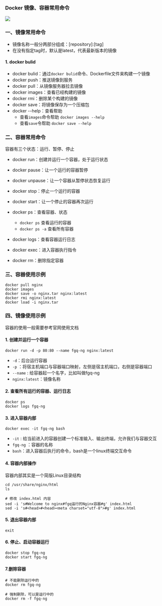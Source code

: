 ### Docker 镜像、容器常用命令
![](https://fgq233.github.io/imgs/docker/docker3.png)

### 一、镜像常用命令
* 镜像名称一般分两部分组成：[repository]:[tag]
* 在没有指定tag时，默认是latest，代表最新版本的镜像

#### 1. docker bulid
* docker bulid：通过`docker bulid`命令、Dockerfile文件来构建一个镜像
* docker push：推送镜像到服务
* docker pull：从镜像服务器拉去镜像
* docker images：查看已经构建的镜像
* docker rmi：删除某个构建的镜像
* docker save：将镜像保存为一个压缩包
* docker --help：查看帮助
  * 查看`images`命令帮助 `docker images --help`
  * 查看`save`令帮助 `docker save --help`


### 二、容器常用命令
容器有三个状态：运行、暂停、停止

* docker run：创建并运行一个容器，处于运行状态
* docker pause：让一个运行的容器暂停
* docker unpause：让一个容器从暂停状态恢复运行
* docker stop：停止一个运行的容器
* docker start：让一个停止的容器再次运行


* docker ps：查看容器、状态
  * `docker ps` 查看运行的容器
  * `docker ps -a` 查看所有容器
* docker logs：查看容器运行日志
* docker exec：进入容器执行指令
* docker rm：删除指定容器




### 三、容器使用示例
```
docker pull nginx
docker images
docker save -o nginx.tar nginx:latest
docker rmi nginx:latest
docker load -i nginx.tar
```

### 四、镜像使用示例
容器的使用一般需要参考官网使用文档

#### 1. 创建并运行一个容器
```
docker run -d -p 80:80 --name fgq-ng nginx:latest
```

* `-d`：后台运行容器
* `-p` ：将宿主机端口与容器端口映射，左侧是宿主机端口，右侧是容器端口
* `--name` : 给容器起一个名字，比如叫做fgq-ng
* `nginx:latest`：镜像名称

#### 2. 查看所有运行的容器、运行日志
```
docker ps
docker logs fgq-ng
```

#### 3. 进入容器内部
```
docker exec -it fgq-ng bash 
```

* `-it` : 给当前进入的容器创建一个标准输入、输出终端，允许我们与容器交互
* `fgq-ng` ：容器的名称
* `bash`：进入容器后执行的命令，bash是一个linux终端交互命令

#### 4. 容器内部操作
容器内部其实是一个简版Linux目录结构

```
cd /usr/share/nginx/html
ls

# 修改 index.html 内容
sed -i 's#Welcome to nginx#fgq运行的Nginx容器#g' index.html
sed -i 's#<head>#<head><meta charset="utf-8">#g' index.html
```


#### 5. 退出容器内部
```
exit
```

#### 6. 停止、启动容器运行
```
docker stop fgq-ng
docker start fgq-ng
```

#### 7.删除容器
```
# 不能删除运行中的
docker rm fgq-ng

# 强制删除，可以是运行中的
docker rm -f fgq-ng
```